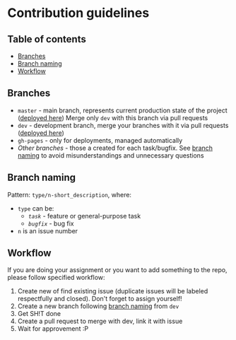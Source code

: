 # Contribution guidelines

## Table of contents

- [Branches](#branches)
- [Branch naming](#branch-naming)
- [Workflow](#workflow)

## Branches

- `master` - main branch, represents current production state of the project ([deployed here](https://pacifi5t.github.io/fp-js/master))
  Merge only `dev` with this branch via pull requests
- `dev` - development branch, merge your branches with it via pull requests ([deployed here](https://pacifi5t.github.io/fp-js/dev))
- `gh-pages` - only for deployments, managed automatically
- _Other branches_ - those a created for each task/bugfix. See [branch naming](#branch-naming) to avoid misunderstandings and unnecessary questions

## Branch naming

Pattern: `type/n-short_description`, where:

- `type` can be:
  - _`task`_ - feature or general-purpose task
  - _`bugfix`_ - bug fix
- `n` is an issue number

## Workflow

If you are doing your assignment or you want to add something to the repo, please follow specified workflow:

1. Create new of find existing issue (duplicate issues will be labeled respectfully and closed). Don't forget to assign yourself!
2. Create a new branch following [branch naming](#branch-naming) from `dev`
3. Get SH!T done
4. Create a pull request to merge with dev, link it with issue
5. Wait for approvement :P
